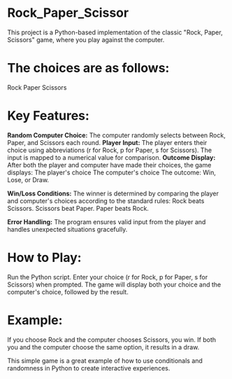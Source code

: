 # Rock_Paper_Scissor
This project is a Python-based implementation of the classic "Rock, Paper, Scissors" game, where you play against the computer. 

# The choices are as follows:
Rock
Paper
Scissors

# Key Features:
**Random Computer Choice:** The computer randomly selects between Rock, Paper, and Scissors each round.
**Player Input:** The player enters their choice using abbreviations (r for Rock, p for Paper, s for Scissors). The input is mapped to a numerical value for comparison.
**Outcome Display:** After both the player and computer have made their choices, the game displays:
The player's choice
The computer's choice
The outcome: Win, Lose, or Draw.

**Win/Loss Conditions:** The winner is determined by comparing the player and computer's choices according to the standard rules:
Rock beats Scissors.
Scissors beat Paper.
Paper beats Rock.

**Error Handling:** The program ensures valid input from the player and handles unexpected situations gracefully.

# How to Play:
Run the Python script.
Enter your choice (r for Rock, p for Paper, s for Scissors) when prompted.
The game will display both your choice and the computer's choice, followed by the result.
# Example:
If you choose Rock and the computer chooses Scissors, you win.
If both you and the computer choose the same option, it results in a draw.

This simple game is a great example of how to use conditionals and randomness in Python to create interactive experiences.
